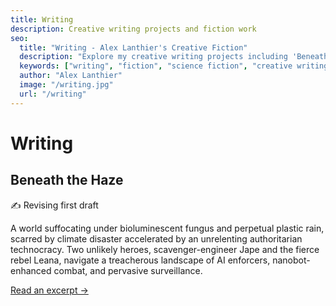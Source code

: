 ```yaml
---
title: Writing
description: Creative writing projects and fiction work
seo:
  title: "Writing - Alex Lanthier's Creative Fiction"
  description: "Explore my creative writing projects including 'Beneath the Haze', a science fiction novel about a dystopian future with bioluminescent fungus and authoritarian technocracy."
  keywords: ["writing", "fiction", "science fiction", "creative writing", "beneath the haze", "novel"]
  author: "Alex Lanthier"
  image: "/writing.jpg"
  url: "/writing"
---
```


# Writing

## Beneath the Haze

<div class="inline-flex items-center gap-2 px-3 py-2 bg-blue-50 dark:bg-blue-900/30 border border-blue-200 dark:border-blue-700 rounded-lg">
  <span class="text-lg">✍️</span>
  <span class="text-sm font-medium">Revising first draft</span>
</div>

A world suffocating under bioluminescent fungus and perpetual plastic rain, scarred by climate disaster accelerated by an unrelenting authoritarian technocracy. Two unlikely heroes, scavenger-engineer Jape and the fierce rebel Leana, navigate a treacherous landscape of AI enforcers, nanobot-enhanced combat, and pervasive surveillance.

[Read an excerpt →](/beneath-the-haze-excerpt)